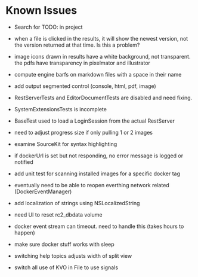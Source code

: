 # Known Issues

* Search for TODO: in project

* when a file is clicked in the results, it will show the newest version, not the version returned at that time. Is this a problem?

* image icons drawn in results have a white background, not transparent. the pdfs have transparency in pixelmator and illustrator

* compute engine barfs on markdown files with a space in their name

* add output segmented control (console, html, pdf, image)

* RestServerTests and EditorDocumentTests are disabled and need fixing.

* SystemExtensionsTests is incomplete

* BaseTest used to load a LoginSession from the actual RestServer

* need to adjust progress size if only pulling 1 or 2 images

* examine SourceKit for syntax highlighting

* if dockerUrl is set but not responding, no error message is logged or notified

* add unit test for scanning installed images for a specific docker tag

* eventually need to be able to reopen everthing network related (DockerEventManager)

* add localization of strings using NSLocalizedString

* need UI to reset rc2_dbdata volume

* docker event stream can timeout. need to handle this (takes hours to happen)

* make sure docker stuff works with sleep

* switching help topics adjusts width of split view

* switch all use of KVO in File to use signals
